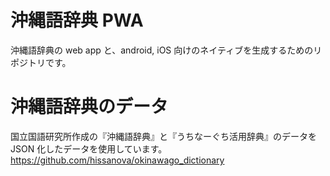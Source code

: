 # 沖縄語辞典 PWA
沖縄語辞典の web app と、android, iOS 向けのネイティブを生成するためのリポジトリです。

# 沖縄語辞典のデータ
国立国語研究所作成の『沖縄語辞典』と『うちなーぐち活用辞典』のデータを JSON 化したデータを使用しています。
https://github.com/hissanova/okinawago_dictionary